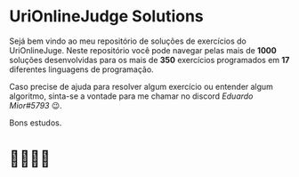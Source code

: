 # UriOnlineJudge Solutions

Sejá bem vindo ao meu repositório de soluções de exercícios do UriOnlineJuge. Neste repositório você pode navegar pelas mais de **1000** soluções desenvolvidas para os mais de **350** exercícios programados em **17** diferentes linguagens de programação.
  
Caso precise de ajuda para resolver algum exercício ou entender algum algoritmo, sinta-se a vontade para me chamar no discord *Eduardo Mior#5793* 😉.
  
Bons estudos.
# 👩‍💻👨‍💻
